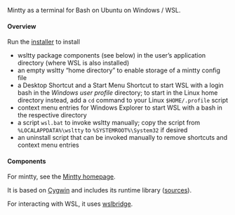 Mintty as a terminal for Bash on Ubuntu on Windows / WSL.

#### Overview ####

Run the [installer](https://github.com/mintty/wsltty/releases) to install
* wsltty package components (see below) in the user’s application directory (where WSL is also installed)
* an empty wsltty “home directory” to enable storage of a mintty config file
* a Desktop Shortcut and a Start Menu Shortcut to start WSL with a login bash in the *Windows user profile* directory; to start in the Linux home directory instead, add a `cd` command to your Linux `$HOME/.profile` script
* context menu entries for Windows Explorer to start WSL with a bash in the respective directory
* a script `wsl.bat` to invoke wsltty manually; copy the script from `%LOCALAPPDATA%\wsltty` to `%SYSTEMROOT%\System32` if desired
* an uninstall script that can be invoked manually to remove shortcuts and context menu entries

#### Components ####

For mintty, see the [Mintty homepage](http://mintty.github.io/).

It is based on [Cygwin](http://cygwin.com) 
and includes its runtime library ([sources](http://mirrors.dotsrc.org/cygwin/x86/release/cygwin)).

For interacting with WSL, it uses [wslbridge](https://github.com/rprichard/wslbridge).

